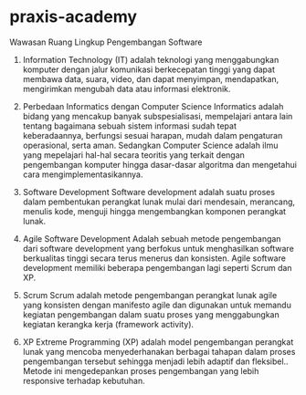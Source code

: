 # praxis-academy
Wawasan Ruang Lingkup Pengembangan Software
1.	Information Technology (IT) adalah teknologi yang menggabungkan komputer dengan jalur komunikasi berkecepatan tinggi yang dapat membawa data, suara, video, dan dapat menyimpan, mendapatkan, mengirimkan mengubah data atau informasi elektronik.

2.	Perbedaan Informatics dengan Computer Science
Informatics adalah bidang yang mencakup banyak subspesialisasi, mempelajari antara lain tentang bagaimana sebuah sistem informasi sudah tepat keberadaannya, berfungsi sesuai harapan, mudah dalam pengaturan operasional, serta aman. Sedangkan Computer Science adalah ilmu yang mepelajari hal-hal secara teoritis yang terkait dengan pengembangan komputer hingga dasar-dasar algoritma dan mengetahui cara mengimplementasikannya.

3.	Software Development
Software development adalah suatu proses dalam pembentukan perangkat lunak mulai dari mendesain, merancang, menulis kode, menguji hingga mengembangkan komponen perangkat lunak.

4.	Agile Software Development
Adalah sebuah metode pengembangan dari software development yang berfokus untuk menghasilkan software berkualitas tinggi secara terus menerus dan konsisten. Agile software development memiliki beberapa pengembangan lagi seperti Scrum dan XP.

5.	Scrum
Scrum adalah metode pengembangan perangkat lunak agile yang konsisten dengan manifesto agile dan digunakan untuk memandu kegiatan pengembangan dalam suatu proses yang menggabungkan kegiatan kerangka kerja (framework activity).

6.	XP
Extreme Programming (XP) adalah model pengembangan perangkat lunak yang mencoba menyederhanakan berbagai tahapan dalam proses pengembangan tersebut sehingga menjadi lebih adaptif dan fleksibel.. Metode ini mengedepankan proses pengembangan yang lebih responsive terhadap kebutuhan. 

